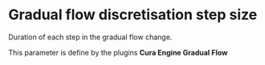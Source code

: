 Gradual flow discretisation step size
====
Duration of each step in the gradual flow change.

This parameter is define by the plugins **Cura Engine Gradual Flow**